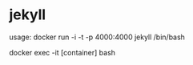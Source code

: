 jekyll
======

usage: 
   docker run -i -t -p 4000:4000 jekyll /bin/bash
   
   docker exec -it [container] bash
